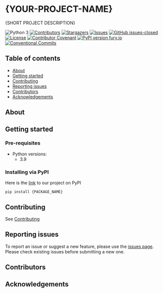 # {YOUR-PROJECT-NAME}

{SHORT PROJECT DESCRIPTION}

![Python 3](https://img.shields.io/badge/Python->=3.9-blue)
[![Contributors][contributors-shield]][contributors-url]
[![Stargazers][stars-shield]][stars-url]
[![Issues][issues-shield]][issues-url]
[![GitHub issues-closed][issues-closed-shield]][issues-url]
[![License][license-shield]][license-url]
[![Contributor Covenant][code-of-conduct-shield]](CODE_OF_CONDUCT.md)
[![PyPI version fury.io][pypi-shield]][pypi-url]
[![Conventional Commits][conventional-commits-shield]][conventional-commits-url]

[contributors-shield]: https://img.shields.io/github/contributors/{GITHUB_ACCOUNT}/{REPO_NAME}.svg?style=flat-square
[contributors-url]: https://github.com/{GITHUB_ACCOUNT}/{REPO_NAME}/graphs/contributors
[stars-shield]: https://img.shields.io/github/stars/{GITHUB_ACCOUNT}/{REPO_NAME}.svg?style=flat-square
[stars-url]: https://github.com/{GITHUB_ACCOUNT}/{REPO_NAME}/stargazers
[issues-shield]: https://img.shields.io/github/issues/{GITHUB_ACCOUNT}/{REPO_NAME}.svg?style=flat-square
[issues-url]: https://github.com/{GITHUB_ACCOUNT}/{REPO_NAME}/issues
[issues-closed-shield]: https://img.shields.io/github/issues-closed/{GITHUB_ACCOUNT}/{REPO_NAME}.svg
[issues-closed-url]: https://GitHub.com/SPARC-FAIR-Codeathon/sparc-me/issues?q=is%3Aissue+is%3Aclosed
[license-shield]: https://img.shields.io/github/license/{GITHUB_ACCOUNT}/{REPO_NAME}.svg?style=flat-square
[license-url]: https://github.com/{GITHUB_ACCOUNT}/{REPO_NAME}/blob/master/LICENSE
[code-of-conduct-shield]: https://img.shields.io/badge/Contributor%20Covenant-2.1-4baaaa.svg
[pypi-shield]: https://badge.fury.io/py/{PYPI_PROJECT_NAME}.svg
[pypi-url]: https://pypi.python.org/pypi/{PYPI_PROJECT_NAME}}/
[conventional-commits-shield]: https://img.shields.io/badge/Conventional%20Commits-1.0.0-%23FE5196?logo=conventionalcommits&logoColor=white
[conventional-commits-url]: https://conventionalcommits.org



## Table of contents
* [About](#about)
* [Getting started](#getting-started)
* [Contributing](#contributing)
* [Reporting issues](#reporting-issues)
* [Contributors](#contributors)
* [Acknowledgements](#acknowledgements)


## About

## Getting started

### Pre-requisites 
- Python versions:
   - 3.9
###  Installing via PyPI

Here is the [link](https://pypi.org/project/{PACKAGE_NAME}/) to our project on PyPI
```
pip install {PACKAGE_NAME}
```

## Contributing

See [Contributing](CONTRIBUTING.md)

## Reporting issues 
To report an issue or suggest a new feature, please use the [issues page](https://github.com/GITHUB_ACCOUNT/{REPO_NAME}/issues). 
Please check existing issues before submitting a new one.

## Contributors

## Acknowledgements
